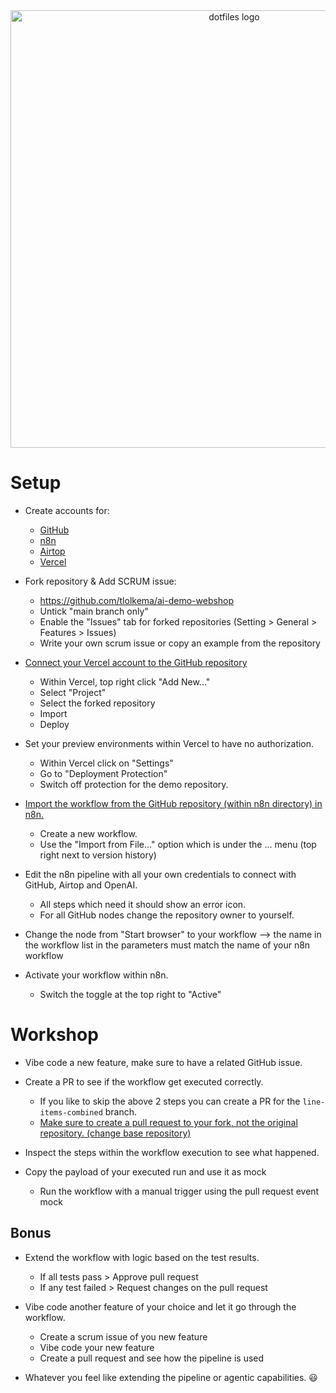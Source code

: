 <div align="center">
  <img src="readme-header.png" alt="dotfiles logo" width="700">
</div>


# Setup  

- Create accounts for:
  - [GitHub](https://github.com)
  - [n8n](https://n8n.io/)
  - [Airtop](https://www.airtop.ai/)
  - [Vercel](https://vercel.com/)

- Fork repository & Add SCRUM issue:
  - https://github.com/tlolkema/ai-demo-webshop
  - Untick "main branch only"
  - Enable the "Issues" tab for forked repositories (Setting > General > Features > Issues)
  - Write your own scrum issue or copy an example from the repository

- [Connect your Vercel account to the GitHub repository](https://vercel.com/docs/git#deploying-a-git-repository)
  - Within Vercel, top right click "Add New..."
  - Select "Project"
  - Select the forked repository
  - Import
  - Deploy

- Set your preview environments within Vercel to have no authorization.
  - Within Vercel click on "Settings"
  - Go to "Deployment Protection"
  - Switch off protection for the demo repository.

- [Import the workflow from the GitHub repository (within n8n directory) in n8n.](https://docs.n8n.io/courses/level-one/chapter-6/)
  - Create a new workflow.
  - Use the "Import from File..." option which is under the ... menu (top right next to version history)

- Edit the n8n pipeline with all your own credentials to connect with GitHub, Airtop and OpenAI.
  - All steps which need it should show an error icon.
  - For all GitHub nodes change the repository owner to yourself.
 
- Change the node from "Start browser" to your workflow --> the name in the workflow list in the parameters must match the name of your n8n workflow

- Activate your workflow within n8n.
  - Switch the toggle at the top right to "Active"

# Workshop

- Vibe code a new feature, make sure to have a related GitHub issue.

- Create a PR to see if the workflow get executed correctly.
  - If you like to skip the above 2 steps you can create a PR for the `line-items-combined` branch.
  - <u>Make sure to create a pull request to your fork, not the original repository. (change base repository)</u>

- Inspect the steps within the workflow execution to see what happened.

- Copy the payload of your executed run and use it as mock
  - Run the workflow with a manual trigger using the pull request event mock

## Bonus

- Extend the workflow with logic based on the test results.
  - If all tests pass > Approve pull request
  - If any test failed > Request changes on the pull request

- Vibe code another feature of your choice and let it go through the workflow.
  - Create a scrum issue of you new feature
  - Vibe code your new feature
  - Create a pull request and see how the pipeline is used

- Whatever you feel like extending the pipeline or agentic capabilities. 😃
